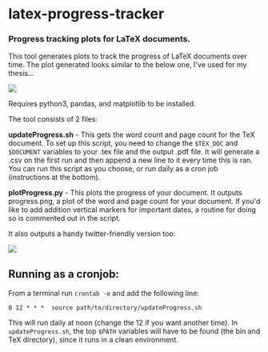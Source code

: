 # latex-progress-tracker
### Progress tracking plots for LaTeX documents.

This tool generates plots to track the progress of LaTeX documents over time. The plot generated looks similar to the below one, I've used for my thesis...

![](https://gitlab.com/tjburch/thesis/raw/master/progressTracking/plots/combinedProgress.png)

Requires python3, pandas, and matplotlib to be installed.

The tool consists of 2 files:

**updateProgress.sh** - This gets the word count and page count for the TeX document. To set up this script, you need to change the ```$TEX_DOC``` and ```$DOCUMENT``` variables to your .tex file and the output .pdf file. It will generate a .csv on the first run and then append a new line to it every time this is ran. You can run this script as you choose, or run daily as a cron job (instructions at the bottom).

**plotProgress.py** - This plots the progress of your document. It outputs progress.png, a plot of the word and page count for your document. If you'd like to add addition vertical markers for important dates, a routine for doing so is commented out in the script.

It also outputs a handy twitter-friendly version too:

![](https://gitlab.com/tjburch/thesis/raw/master/progressTracking/plots/combinedProgress_twitter.png)


## Running as a cronjob:

From a terminal run ```crontab -e``` and add the following line:

```
0 12 * * *  source path/to/directory/updateProgress.sh
```

This will run daily at noon (change the 12 if you want another time). In ```updateProgress.sh```, the top ```$PATH``` variables will have to be found (the bin and TeX directory), since it runs in a clean environment. 

